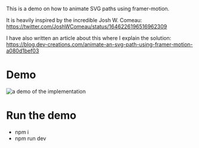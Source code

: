 This is a demo on how to animate SVG paths using framer-motion.

It is heavily inspired by the incredible Josh W. Comeau: https://twitter.com/JoshWComeau/status/1646226196516962309

I have also written an article about this where I explain the solution:
https://blog.dev-creations.com/animate-an-svg-path-using-framer-motion-a080d1bef03

# Demo

![a demo of the implementation](https://cdn-images-1.medium.com/max/1200/1*spxvAbgeHsJxJEXidOP8cw.gif)

# Run the demo
- npm i
- npm run dev